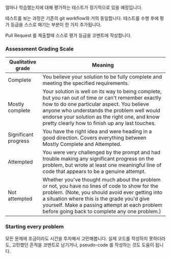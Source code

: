 얼마나 학습했는지에 대해 평가하는 테스트가 정기적으로 있을 예정입니다.

테스트를 보는 과정은 기존의 git workflow와 거의 동일합니다. 테스트를 수행 후에 평가 등급을 스스로 매기는 부분이 한 가지 추가됩니다.

Pull Request 를 제출할때 스스로 평가 등급을 코멘트에 작성합니다.

### Assessment Grading Scale

Qualitative grade  | Meaning
------------- | -------------
Complete  | You believe your solution to be fully complete and meeting the specified requirements.
Mostly complete  | Your solution is well on its way to being complete, but you ran out of time or can't remember exactly how to do one particular aspect. You believe anyone who understands the problem well would endorse your solution as the right one, and know pretty clearly how to finish up any last touches.
Significant progress  | You have the right idea and were heading in a good direction. Covers everything between Mostly Complete and Attempted.
Attempted  | You were very challenged by the prompt and had trouble making any significant progress on the problem, but wrote at least one meaningful line of code that appears to be a genuine attempt.
Not attempted  | Whether you've thought much about the problem or not, you have no lines of code to show for the problem. (Note, you should avoid ever getting into a situation where this is the grade you'd give yourself. Make a passing attempt at each problem before going back to complete any one problem.)

### Starting every problem
모든 문제에 조금이라도 시간을 투자해서 고민해봅니다. 실제 코드를 작성하지 못하더라도, 고민했던 흔적을 코멘트로 남기거나, pseudo-code 를 작성하는 것도 도움이 됩니다.

